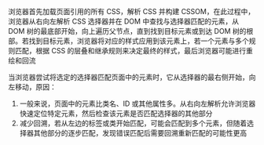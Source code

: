 浏览器首先加载页面引用的所有 CSS，解析 CSS 并构建 CSSOM，在此过程中，浏览器从右向左解析 CSS 选择器并在 DOM 中查找与选择器匹配的元素，从 DOM 树的最底部开始，向上遍历父节点，直到找到目标元素或到达 DOM 树的根部。若找到目标元素，浏览器将对应的样式应用到该元素上，若一个元素与多个规则匹配，根据 CSS 的层叠和继承规则来决定最终的样式，最后浏览器可能进行重绘和回流

当浏览器尝试将选定的选择器匹配页面中的元素时，它从选择器的最右侧开始，向左移动，原因：

1. 一般来说，页面中的元素比类名、ID 或其他属性多。从右向左解析允许浏览器快速定位特定元素，然后检查该元素是否匹配选择器的其他部分
2. 减少回溯，若从左边的标签或类开始匹配，可能会匹配到多个元素，但随着选择器其他部分的逐步匹配，发现错误匹配后需要回溯重新匹配的可能性更高
